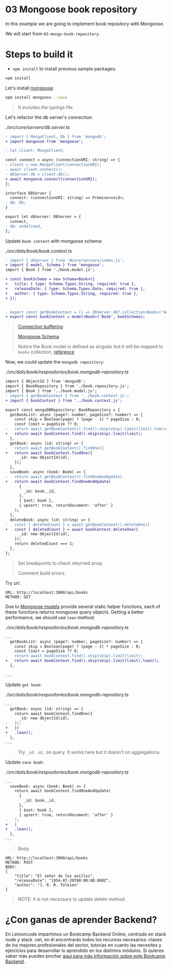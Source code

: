 # 03 Mongoose book repository

In this example we are going to implement book repository with Mongoose.

We will start from `03-mongo-book-repository`.

# Steps to build it

- `npm install` to install previous sample packages:

```bash
npm install

```

Let's install [mongoose](https://github.com/Automattic/mongoose):

```bash
npm install mongoose --save

```

> It includes the typings file.

Let's refactor the db server's connection:

_./src/core/servers/db.server.ts_

```diff
- import { MongoClient, Db } from 'mongodb';
+ import mongoose from 'mongoose';

- let client: MongoClient;

const connect = async (connectionURI: string) => {
- client = new MongoClient(connectionURI);
- await client.connect();
- dbServer.db = client.db();
+ await mongoose.connect(connectionURI);
};

interface DBServer {
  connect: (connectionURI: string) => Promise<void>;
- db: Db;
}

export let dbServer: DBServer = {
  connect,
- db: undefined,
};

```

Update `book context` with mongoose schema:

_./src/dals/book/book.context.ts_

```diff
- import { dbServer } from '#core/servers/index.js';
+ import { model, Schema } from 'mongoose';
import { Book } from './book.model.js';

+ const bookSchema = new Schema<Book>({
+   title: { type: Schema.Types.String, required: true },
+   releaseDate: { type: Schema.Types.Date, required: true },
+   author: { type: Schema.Types.String, required: true },
+ });


- export const getBookContext = () => dbServer.db?.collection<Book>('books');
+ export const bookContext = model<Book>('Book', bookSchema);

```

> [Connection buffering](https://mongoosejs.com/docs/connections.html#buffering)
>
> [Mongoose Schema](https://mongoosejs.com/docs/guide.html)
>
> Notice the Book model is defined as singular but it will be mapped to `books` collection, [reference](https://mongoosejs.com/docs/models.html#compiling)

Now, we could update the `mongodb repository`:

_./src/dals/book/respositories/book.mongodb-repository.ts_

```diff
import { ObjectId } from 'mongodb';
import { BookRepository } from './book.repository.js';
import { Book } from '../book.model.js';
- import { getBookContext } from '../book.context.js';
+ import { bookContext } from '../book.context.js';

export const mongoDBRepository: BookRepository = {
  getBookList: async (page?: number, pageSize?: number) => {
    const skip = Boolean(page) ? (page - 1) * pageSize : 0;
    const limit = pageSize ?? 0;
-   return await getBookContext().find().skip(skip).limit(limit).toArray();
+   return await bookContext.find().skip(skip).limit(limit);
  },
  getBook: async (id: string) => {
-   return await getBookContext().findOne({
+   return await bookContext.findOne({
      _id: new ObjectId(id),
    });
  },
  saveBook: async (book: Book) => {
-   return await getBookContext().findOneAndUpdate(
+   return await bookContext.findOneAndUpdate(
      {
        _id: book._id,
      },
      { $set: book },
      { upsert: true, returnDocument: 'after' }
    );
  },
  deleteBook: async (id: string) => {
-   const { deletedCount } = await getBookContext().deleteOne({
+   const { deletedCount } = await bookContext.deleteOne({
      _id: new ObjectId(id),
    });
    return deletedCount === 1;
  },
};

```

> Set breakpoints to check returned array
>
> Comment build errors.

Try url:

```
URL: http://localhost:3000/api/books
METHOD: GET
```

Due to [Mongoose models](https://mongoosejs.com/docs/queries.html) provide several static helper functions, each of these functions returns mongoose query objects. Getting a better performance, we should use `lean` method:

_./src/dals/book/respositories/book.mongodb-repository.ts_

```diff
...
  getBookList: async (page?: number, pageSize?: number) => {
    const skip = Boolean(page) ? (page - 1) * pageSize : 0;
    const limit = pageSize ?? 0;
-   return await bookContext.find().skip(skip).limit(limit);
+   return await bookContext.find().skip(skip).limit(limit).lean();
  },

...

```

Update `get book`:

_./src/dals/book/respositories/book.mongodb-repository.ts_

```diff
...
  getBook: async (id: string) => {
    return await bookContext.findOne({
      _id: new ObjectId(id),
-   });
+   })
+   .lean();
  },
...

```

> Try `_id: id,` on query. It works here but it doesn't on aggregations.

Update `save book`:

_./src/dals/book/respositories/book.mongodb-repository.ts_

```diff
...
  saveBook: async (book: Book) => {
    return await bookContext.findOneAndUpdate(
      {
        _id: book._id,
      },
      { $set: book },
      { upsert: true, returnDocument: 'after' }
-   );
+   )
+   .lean();
  },
...

```

> Body

```
URL: http://localhost:3000/api/books
METHOD: POST
BODY:
{
    "title": "El señor de los anillos",
    "releaseDate": "1954-07-29T00:00:00.000Z",
    "author": "J. R. R. Tolkien"
}
```

> NOTE: It is not necessary to update delete method.

# ¿Con ganas de aprender Backend?

En Lemoncode impartimos un Bootcamp Backend Online, centrado en stack node y stack .net, en él encontrarás todos los recursos necesarios: clases de los mejores profesionales del sector, tutorías en cuanto las necesites y ejercicios para desarrollar lo aprendido en los distintos módulos. Si quieres saber más puedes pinchar [aquí para más información sobre este Bootcamp Backend](https://lemoncode.net/bootcamp-backend#bootcamp-backend/banner).
